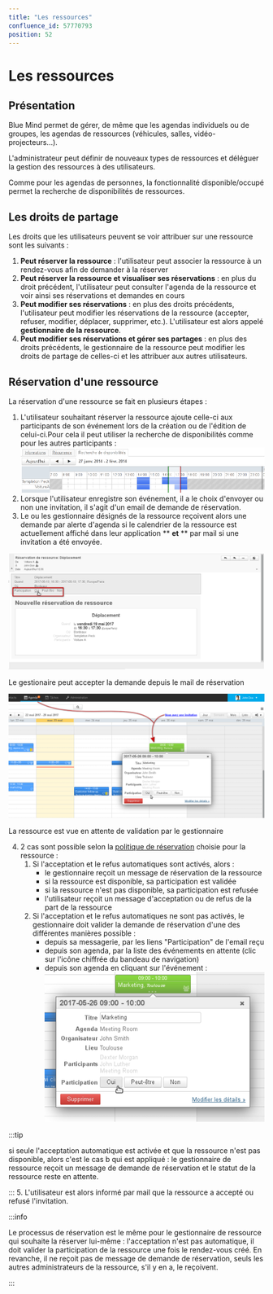 ```yaml
---
title: "Les ressources"
confluence_id: 57770793
position: 52
---
```

# Les ressources


## Présentation

Blue Mind permet de gérer, de même que les agendas individuels ou de groupes, les agendas de ressources (véhicules, salles, vidéo-projecteurs...).

L'administrateur peut définir de nouveaux types de ressources et déléguer la gestion des ressources à des utilisateurs.

Comme pour les agendas de personnes, la fonctionnalité disponible/occupé permet la recherche de disponibilités de ressources.


## Les droits de partage

Les droits que les utilisateurs peuvent se voir attribuer sur une ressource sont les suivants :

1. **Peut réserver la ressource** : l'utilisateur peut associer la ressource à un rendez-vous afin de demander à la réserver
2. **Peut réserver la ressource et visualiser ses réservations** : en plus du droit précédent, l'utilisateur peut consulter l'agenda de la ressource et voir ainsi ses réservations et demandes en cours
3. **Peut modifier ses réservations** : en plus des droits précédents, l'utilisateur peut modifier les réservations de la ressource (accepter, refuser, modifier, déplacer, supprimer, etc.). L'utilisateur est alors appelé **gestionnaire de la ressource**.
4. **Peut modifier ses réservations et gérer ses partages** : en plus des droits précédents, le gestionnaire de la ressource peut modifier les droits de partage de celles-ci et les attribuer aux autres utilisateurs.


## Réservation d'une ressource

La réservation d'une ressource se fait en plusieurs étapes :

1. L'utilisateur souhaitant réserver la ressource ajoute celle-ci aux participants de son événement lors de la création ou de l'édition de celui-ci.Pour cela il peut utiliser la recherche de disponibilités comme pour les autres participants :![](../../attachments/57770793/57770801.png)
2. Lorsque l'utilisateur enregistre son événement, il a le choix d'envoyer ou non une invitation, il s'agit d'un email de demande de réservation.
3. Le ou les gestionnaire désignés de la ressource reçoivent alors une demande par alerte d'agenda si le calendrier de la ressource est actuellement affiché dans leur application ** **et** ** par mail si une invitation a été envoyée.


![](../../attachments/57770793/57770799.png)

Le gestionaire peut accepter la demande depuis le mail de réservation


![](../../attachments/57770793/57770797.png)

La ressource est vue en attente de validation par le gestionnaire


4. 2 cas sont possible selon la [politique de réservation](/Guide_de_l_administrateur/Gestion_des_entités/Ressources/#Administrationdesressources-surbooking) choisie pour la ressource :
    1. Si l'acceptation et le refus automatiques sont activés, alors :
        - le gestionnaire reçoit un message de réservation de la ressource
        - si la ressource est disponible, sa participation est validée
        - si la ressource n'est pas disponible, sa participation est refusée
        - l'utilisateur reçoit un message d'acceptation ou de refus de la part de la ressource
    2. Si l'acceptation et le refus automatiques ne sont pas activés, le gestionnaire doit valider la demande de réservation d'une des différentes manières possible :
        - depuis sa messagerie, par les liens "Participation" de l'email reçu
        - depuis son agenda, par la liste des événements en attente (clic sur l'icône chiffrée du bandeau de navigation)
        - depuis son agenda en cliquant sur l'événement :![](../../attachments/57770793/57770795.png)


:::tip

si seule l'acceptation automatique est activée et que la ressource n'est pas disponible, alors c'est le cas b qui est appliqué : le gestionnaire de ressource reçoit un message de demande de réservation et le statut de la ressource reste en attente.

:::
5. L'utilisateur est alors informé par mail que la ressource a accepté ou refusé l'invitation.


:::info

Le processus de réservation est le même pour le gestionnaire de ressource qui souhaite la réserver lui-même : l'acceptation n'est pas automatique, il doit valider la participation de la ressource une fois le rendez-vous créé.
En revanche, il ne reçoit pas de message de demande de réservation, seuls les autres administrateurs de la ressource, s'il y en a, le reçoivent.

:::


